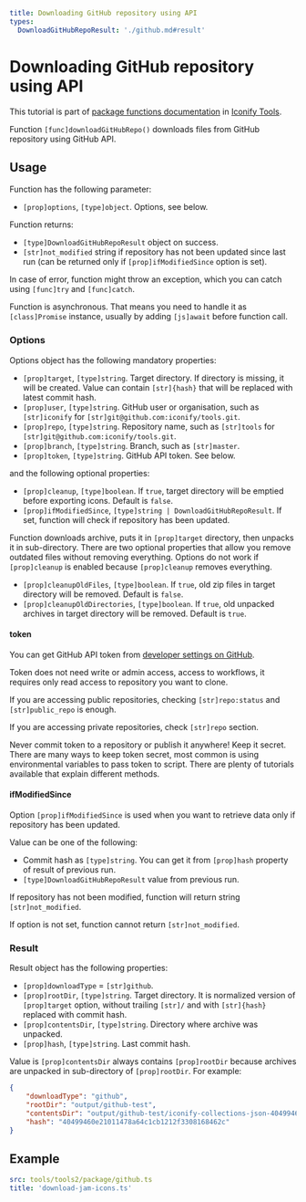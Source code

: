 ```yaml
title: Downloading GitHub repository using API
types:
  DownloadGitHubRepoResult: './github.md#result'
```

# Downloading GitHub repository using API

This tutorial is part of [package functions documentation](./index.md) in [Iconify Tools](../index.md).

Function `[func]downloadGitHubRepo()` downloads files from GitHub repository using GitHub API.

## Usage

Function has the following parameter:

- `[prop]options`, `[type]object`. Options, see below.

Function returns:

- `[type]DownloadGitHubRepoResult` object on success.
- `[str]not_modified` string if repository has not been updated since last run (can be returned only if `[prop]ifModifiedSince` option is set).

In case of error, function might throw an exception, which you can catch using `[func]try` and `[func]catch`.

Function is asynchronous. That means you need to handle it as `[class]Promise` instance, usually by adding `[js]await` before function call.

### Options

Options object has the following mandatory properties:

- `[prop]target`, `[type]string`. Target directory. If directory is missing, it will be created. Value can contain `[str]{hash}` that will be replaced with latest commit hash.
- `[prop]user`, `[type]string`. GitHub user or organisation, such as `[str]iconify` for `[str]git@github.com:iconify/tools.git`.
- `[prop]repo`, `[type]string`. Repository name, such as `[str]tools` for `[str]git@github.com:iconify/tools.git`.
- `[prop]branch`, `[type]string`. Branch, such as `[str]master`.
- `[prop]token`, `[type]string`. GitHub API token. See below.

and the following optional properties:

- `[prop]cleanup`, `[type]boolean`. If `true`, target directory will be emptied before exporting icons. Default is `false`.
- `[prop]ifModifiedSince`, `[type]string | DownloadGitHubRepoResult`. If set, function will check if repository has been updated.

Function downloads archive, puts it in `[prop]target` directory, then unpacks it in sub-directory. There are two optional properties that allow you remove outdated files without removing everything. Options do not work if `[prop]cleanup` is enabled because `[prop]cleanup` removes everything.

- `[prop]cleanupOldFiles`, `[type]boolean`. If `true`, old zip files in target directory will be removed. Default is `false`.
- `[prop]cleanupOldDirectories`, `[type]boolean`. If `true`, old unpacked archives in target directory will be removed. Default is `true`.

#### token

You can get GitHub API token from [developer settings on GitHub](https://github.com/settings/tokens).

Token does not need write or admin access, access to workflows, it requires only read access to repository you want to clone.

If you are accessing public repositories, checking `[str]repo:status` and `[str]public_repo` is enough.

If you are accessing private repositories, check `[str]repo` section.

Never commit token to a repository or publish it anywhere! Keep it secret. There are many ways to keep token secret, most common is using environmental variables to pass token to script. There are plenty of tutorials available that explain different methods.

#### ifModifiedSince

Option `[prop]ifModifiedSince` is used when you want to retrieve data only if repository has been updated.

Value can be one of the following:

- Commit hash as `[type]string`. You can get it from `[prop]hash` property of result of previous run.
- `[type]DownloadGitHubRepoResult` value from previous run.

If repository has not been modified, function will return string `[str]not_modified`.

If option is not set, function cannot return `[str]not_modified`.

### Result

Result object has the following properties:

- `[prop]downloadType` = `[str]github`.
- `[prop]rootDir`, `[type]string`. Target directory. It is normalized version of `[prop]target` option, without trailing `[str]/` and with `[str]{hash}` replaced with commit hash.
- `[prop]contentsDir`, `[type]string`. Directory where archive was unpacked.
- `[prop]hash`, `[type]string`. Last commit hash.

Value is `[prop]contentsDir` always contains `[prop]rootDir` because archives are unpacked in sub-directory of `[prop]rootDir`. For example:

```json
{
	"downloadType": "github",
	"rootDir": "output/github-test",
	"contentsDir": "output/github-test/iconify-collections-json-4049946",
	"hash": "40499460e21011478a64c1cb1212f3308168462c"
}
```

## Example

```yaml
src: tools/tools2/package/github.ts
title: 'download-jam-icons.ts'
```
